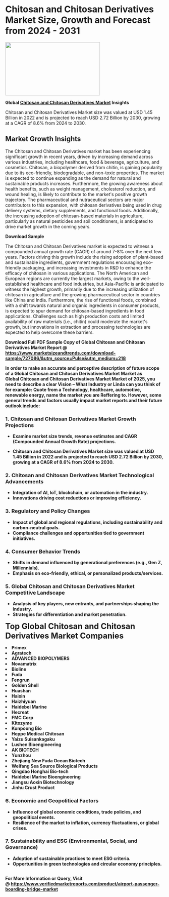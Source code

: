 <H1>Chitosan and Chitosan Derivatives Market Size, Growth and Forecast from 2024 - 2031</H1><img class="aligncenter size-medium wp-image-584254" src="https://thirdeyenews.in/wp-content/uploads/2024/09/Global-Market-Research-300x168.jpeg" alt="" width="300" height="168" /><p><strong>Global&nbsp;<a href="https://www.marketsizeandtrends.com/download-sample/727086/&amp;utm_source=Pulse&amp;utm_medium=218">Chitosan and Chitosan Derivatives Market</a> Insights</strong></p><p>Chitosan and Chitosan Derivatives Market size was valued at USD 1.45 Billion in 2022 and is projected to reach USD 2.72 Billion by 2030, growing at a CAGR of 8.6% from 2024 to 2030.</p><p><h2>Market Growth Insights</h2> <p>The Chitosan and Chitosan Derivatives market has been experiencing significant growth in recent years, driven by increasing demand across various industries, including healthcare, food & beverage, agriculture, and cosmetics. Chitosan, a biopolymer derived from chitin, is gaining popularity due to its eco-friendly, biodegradable, and non-toxic properties. The market is expected to continue expanding as the demand for natural and sustainable products increases. Furthermore, the growing awareness about health benefits, such as weight management, cholesterol reduction, and wound healing, is likely to contribute to the market's positive growth trajectory. The pharmaceutical and nutraceutical sectors are major contributors to this expansion, with chitosan derivatives being used in drug delivery systems, dietary supplements, and functional foods. Additionally, the increasing adoption of chitosan-based materials in agriculture, particularly as natural pesticides and soil conditioners, is anticipated to drive market growth in the coming years.</p> <p><strong>Download Sample</strong></p> <p>The Chitosan and Chitosan Derivatives market is expected to witness a compounded annual growth rate (CAGR) of around 7-8% over the next few years. Factors driving this growth include the rising adoption of plant-based and sustainable ingredients, government regulations encouraging eco-friendly packaging, and increasing investments in R&D to enhance the efficacy of chitosan in various applications. The North American and European regions are currently the largest markets, owing to the well-established healthcare and food industries, but Asia-Pacific is anticipated to witness the highest growth, primarily due to the increasing utilization of chitosan in agriculture and the growing pharmaceutical sector in countries like China and India. Furthermore, the rise of functional foods, combined with a shift towards natural and organic ingredients in consumer products, is expected to spur demand for chitosan-based ingredients in food applications. Challenges such as high production costs and limited availability of raw materials (i.e., chitin) could moderate the market's growth, but innovations in extraction and processing technologies are expected to help overcome these barriers.</p> <p><strong></p><p><span class=""><strong>Download Full PDF Sample Copy of Global Chitosan and Chitosan Derivatives Market Report</strong> @ <a href="https://www.marketsizeandtrends.com/download-sample/727086/&amp;utm_source=Pulse&amp;utm_medium=218" target="_blank">https://www.marketsizeandtrends.com/download-sample/727086/&amp;utm_source=Pulse&amp;utm_medium=218</a></span></p><p>In order to make an accurate and perceptive description of future scope of a Global&nbsp;Chitosan and Chitosan Derivatives Market Market as Global&nbsp;Chitosan and Chitosan Derivatives Market Market of 2025, you need to describe a clear Vision &ndash; What Industry or Linda can you think of for example: Quote from a Technology, healthcare, automotive, renewable energy, name the market you are Reffering to. However, some general trends and factors usually impact market reports and their future outlook include:</p><h3>1.&nbsp;<strong>Chitosan and Chitosan Derivatives Market Growth Projections</strong></h3><ul><li>Examine market size trends, revenue estimates and CAGR (Compounded Annual Growth Rate) projections.</li><li><p>Chitosan and Chitosan Derivatives Market size was valued at USD 1.45 Billion in 2022 and is projected to reach USD 2.72 Billion by 2030, growing at a CAGR of 8.6% from 2024 to 2030.</p></li></ul><h3>2.&nbsp;<strong>Chitosan and Chitosan Derivatives Market Technological Advancements</strong></h3><ul><li>Integration of AI, IoT, blockchain, or automation in the industry.</li><li>Innovations driving cost reductions or improving efficiency.</li></ul><h3>3.&nbsp;<strong>Regulatory and Policy Changes</strong></h3><ul><li>Impact of global and regional regulations, including sustainability and carbon-neutral goals.</li><li>Compliance challenges and opportunities tied to government initiatives.</li></ul><h3>4.&nbsp;<strong>Consumer Behavior Trends</strong></h3><ul><li>Shifts in demand influenced by generational preferences (e.g., Gen Z, Millennials).</li><li>Emphasis on eco-friendly, ethical, or personalized products/services.</li></ul><h3>5.&nbsp;<strong>Global Chitosan and Chitosan Derivatives Market Competitive Landscape</strong></h3><ul><li>Analysis of key players, new entrants, and partnerships shaping the industry.</li><li>Strategies for differentiation and market penetration.</li></ul><p data-pm-slice="1 1 []"><span style="color: inherit; font-family: inherit; font-size: 25px;">Top Global Chitosan and Chitosan Derivatives Market Companies</span></p><div class="" data-test-id=""><p><li>Primex</li><li> Agratech</li><li> ADVANCED BIOPOLYMERS</li><li> Novamatrix</li><li> Bioline</li><li> Fuda</li><li> Fengrun</li><li> Golden Shell</li><li> Huashan</li><li> Haixin</li><li> Haizhiyuan</li><li> Haidebei Marine</li><li> Hecreat</li><li> FMC Corp</li><li> Kitozyme</li><li> Kunpoong Bio</li><li> Heppe Medical Chitosan</li><li> Yaizu Suisankagaku</li><li> Lushen Bioengineering</li><li> AK BIOTECH</li><li> Yunzhou</li><li> Zhejiang New Fuda Ocean Biotech</li><li> Weifang Sea Source Biological Products</li><li> Qingdao Honghai Bio-tech</li><li> Haidebei Marine Bioengineering</li><li> Jiangsu Aoxin Biotechnology</li><li> Jinhu Crust Product</li></p></div><h3>6.&nbsp;<strong>Economic and Geopolitical Factors</strong></h3><ul><li>Influence of global economic conditions, trade policies, and geopolitical events.</li><li>Resilience of the market to inflation, currency fluctuations, or global crises.</li></ul><h3>7.&nbsp;<strong>Sustainability and ESG (Environmental, Social, and Governance)</strong></h3><ul><li>Adoption of sustainable practices to meet ESG criteria.</li><li>Opportunities in green technologies and circular economy principles.</li></ul><h2><strong style="font-size: 14px;">For More Information or Query, Visit @&nbsp;</strong><a style="background-color: #ffffff; font-size: 14px;" href="https://www.marketsizeandtrends.com/report/chitosan-and-chitosan-derivatives-market/" target="_blank">https://www.verifiedmarketreports.com/product/airport-passenger-boarding-bridge-market</a></h2>
